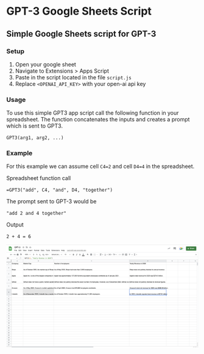 # GPT-3 Google Sheets Script
## Simple Google Sheets script for GPT-3

### Setup
1. Open your google sheet
2. Navigate to Extensions > Apps Script
3. Paste in the script located in the file `script.js`
4. Replace `<OPENAI_API_KEY>` with your open-ai api key

### Usage
To use this simple GPT3 app script call the following function in your spreadsheet. The function concatenates the inputs and creates a prompt which is sent to GPT3.
```
GPT3(arg1, arg2, ...)
```

### Example

For this example we can assume cell `C4=2` and cell `D4=4` in the spreadsheet.

Spreadsheet function call
```
=GPT3("add", C4, "and", D4, "together")
```

The prompt sent to GPT-3 would be
```
"add 2 and 4 together"
```

Output
```
2 + 4 = 6
```

![alt text](screenshot.png)


